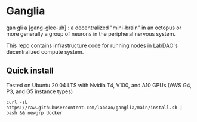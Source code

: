 # Ganglia

gan·gli·a [gang-glee-uh] : a decentralized "mini-brain" in an octopus or more generally a group of neurons in the peripheral nervous system.

This repo contains infrastructure code for running nodes in LabDAO's decentralized compute system.

## Quick install

Tested on Ubuntu 20.04 LTS with Nvidia T4, V100, and A10 GPUs (AWS G4, P3, and G5 instance types)

```
curl -sL https://raw.githubusercontent.com/labdao/ganglia/main/install.sh | bash && newgrp docker
```
